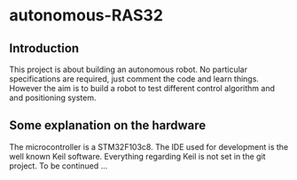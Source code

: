 # autonomous-RAS32
## Introduction
This project is about building an autonomous robot.
No particular specifications are required, just comment the code and learn things.
However the aim is to build a robot to test different control algorithm and and positioning system.

## Some explanation on the hardware
The microcontroller is a STM32F103c8. The IDE used for development is the well known Keil software. 
Everything regarding Keil is not set in the git project.
To be continued ...